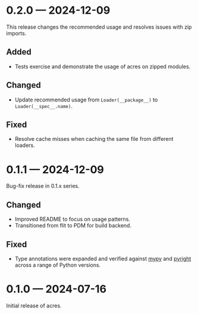 
<a id='changelog-0.2.0'></a>
# 0.2.0 — 2024-12-09

This release changes the recommended usage and resolves issues with zip imports.

## Added

- Tests exercise and demonstrate the usage of acres on zipped modules.

## Changed

- Update recommended usage from `Loader(__package__)` to `Loader(__spec__.name)`.

## Fixed

- Resolve cache misses when caching the same file from different loaders.

<a id="changelog-0.1.1"></a>
# 0.1.1 — 2024-12-09

Bug-fix release in 0.1.x series.

Changed
-------

- Improved README to focus on usage patterns.
- Transitioned from flit to PDM for build backend.

 Fixed
 -----

 - Type annotations were expanded and verified against [mypy][] and [pyright][]
   across a range of Python versions.

[mypy]: https://www.mypy-lang.org/
[pyright]: https://microsoft.github.io/pyright

<a id="changelog-0.1.0"></a>
# 0.1.0 — 2024-07-16

Initial release of acres.
